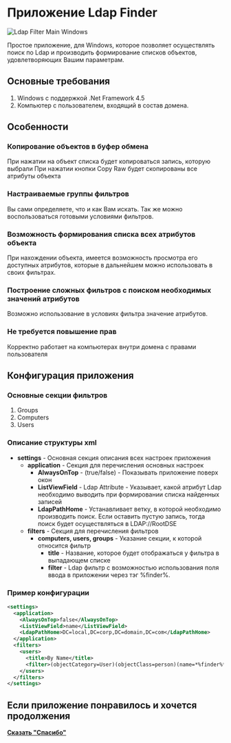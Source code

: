 # Приложение Ldap Finder

![Ldap Filter Main Windows](https://lh3.googleusercontent.com/pw/ACtC-3dREs5xuSHkze_48AhmvWmGcigLDc9XG5dxmJfCpAUfzXMLbqmR6Atw5OgaJg7K8FObTKSMDzforsVXj01fM8cuB-reddnW_SOKDbS3fS9eORxrSNMGeRVwV0LLGAn8dIPyCziMfjXrB64pcrBjMa-I=w450-h70-no)

Простое приложение, для Windows, которое позволяет осуществлять поиск по Ldap и производить формирование списков объектов, удовлетворяющих Вашим параметрам.

## Основные требования
1. Windows с поддержкой .Net Framework 4.5
2. Компьютер с пользователем, входящий в состав домена.

## Особенности
### Копирование объектов в буфер обмена
При нажатии на объект списка будет копироваться запись, которую выбрали
При нажатии кнопки Copy Raw будет скопированы все атрибуты объекта

### Настраиваемые группы фильтров
Вы сами определяете, что и как Вам искать. Так же можно воспользоваться готовыми условиями фильтров.

### Возможность формирования списка всех атрибутов объекта
При нахождении объекта, имеется возможность просмотра его доступных атрибутов, которые в дальнейшем можно использовать в своих фильтрах.

### Построение сложных фильтров с поиском необходимых значений атрибутов
Возможно использование в условиях фильтра значение атрибутов.

### Не требуется повышение прав
Корректно работает на компьютерах внутри домена с правами пользователя

## Конфигурация приложения
### Основные секции фильтров
1. Groups
2. Computers
3. Users

### Описание структуры xml
* **settings** - Основная секция описания всех настроек приложения
  * **application** - Секция для перечисления основных настроек
    * **AlwaysOnTop** - (true/false) - Показывать приложение поверх окон
    * **ListViewField** - Ldap Attribute - Указывает, какой атрибут Ldap необходимо выводить при формировании списка найденных записей
    * **LdapPathHome** - Устанавливает ветку, в которой необходимо производить поиск. Если оставить пустую запись, тогда поиск будет осуществляться в LDAP://RootDSE
  * **filters** - Секция для перечисления фильтров
    * **computers, users, groups** - Указание секции, к которой относится фильтр
      * **title** - Название, которое будет отображаться у фильтра в выпадающем списке
      * **filter** - Ldap фильтр с возможностью использования поля ввода в приложении через тэг %finder%.

### Пример конфигурации
```xml
<settings>
  <application>
    <AlwaysOnTop>false</AlwaysOnTop>
    <ListViewField>name</ListViewField>
    <LdapPathHome>DC=local,DC=corp,DC=domain,DC=com</LdapPathHome>
  </application>
  <filters>
    <users>
      <title>By Name</title>
      <filter>(objectCategory=User)(objectClass=person)(name=*%finder%*)</filter>
    </users>
  </filters>
</settings>
```

## Если приложение понравилось и хочется продолжения

**[Сказать "Спасибо"](https://yoomoney.ru/to/410011417968231)**
